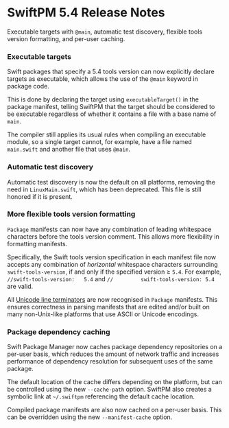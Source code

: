 # SwiftPM 5.4 Release Notes

Executable targets with `@main`, automatic test discovery, flexible tools version formatting, and per-user caching.

### Executable targets

Swift packages that specify a 5.4 tools version can now explicitly declare targets as executable, which allows the use of the `@main` keyword in package code.

This is done by declaring the target using `executableTarget()` in the package manifest, telling SwiftPM that the target should be considered to be executable regardless of whether it contains a file with a base name of `main`.

The compiler still applies its usual rules when compiling an executable module, so a single target cannot, for example, have a file named `main.swift` and another file that uses `@main`.

### Automatic test discovery

Automatic test discovery is now the default on all platforms, removing the need in `LinuxMain.swift`, which has been deprecated. This file is still honored if it is present.

### More flexible tools version formatting

`Package` manifests can now have any combination of leading whitespace characters before the tools version comment. This allows more flexibility in formatting manifests.
    
Specifically, the Swift tools version specification in each manifest file now accepts any combination of _horizontal_ whitespace characters surrounding `swift-tools-version`, if and only if the specified version ≥ `5.4`. For example, `//swift-tools-version:	5.4` and `//		 swift-tools-version: 5.4` are valid.
  
All [Unicode line terminators](https://www.unicode.org/reports/tr14/) are now recognised in `Package` manifests. This ensures correctness in parsing manifests that are edited and/or built on many non-Unix-like platforms that use ASCII or Unicode encodings. 

### Package dependency caching

Swift Package Manager now caches package dependency repositories on a per-user basis, which reduces the amount of network traffic and increases performance of dependency resolution for subsequent uses of the same package.

The default location of the cache differs depending on the platform, but can be controlled using the new `--cache-path` option. SwiftPM also creates a symbolic link at `~/.swiftpm` referencing the default cache location.

Compiled package manifests are also now cached on a per-user basis. This can be overridden using the new `--manifest-cache` option.
